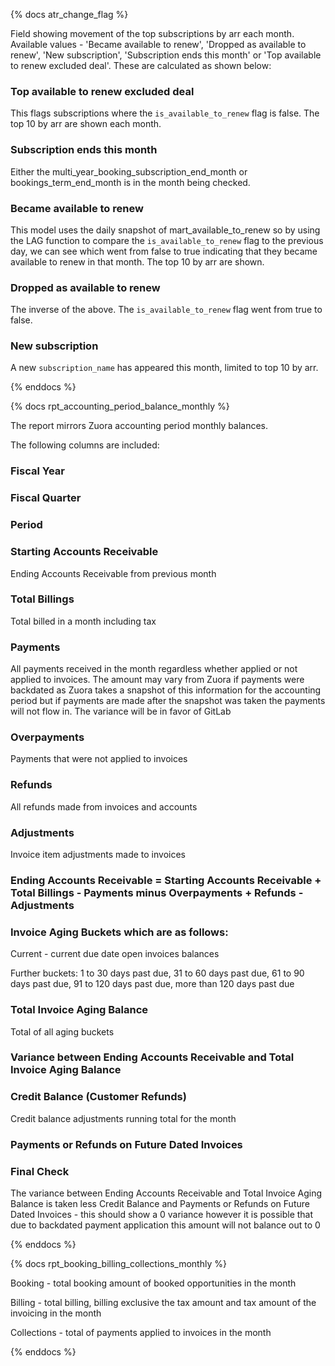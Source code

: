 {% docs atr_change_flag %}

Field showing movement of the top subscriptions by arr each month. Available values - 'Became available to renew', 'Dropped as available to renew', 'New subscription', 'Subscription ends this month' or 'Top available to renew excluded deal'. These are calculated as shown below:

### Top available to renew excluded deal

This flags subscriptions where the `is_available_to_renew` flag is false. The top 10 by arr are shown each month.

### Subscription ends this month

Either the multi_year_booking_subscription_end_month or bookings_term_end_month is in the month being checked.

### Became available to renew

This model uses the daily snapshot of mart_available_to_renew so by using the LAG function to compare the `is_available_to_renew` flag to the previous day, we can see which went from false to true indicating that they became available to renew in that month. The top 10 by arr are shown.

### Dropped as available to renew

The inverse of the above. The `is_available_to_renew` flag went from true to false.

### New subscription

A new `subscription_name` has appeared this month, limited to top 10 by arr.

{% enddocs %}

{% docs rpt_accounting_period_balance_monthly %}

The report mirrors Zuora accounting period monthly balances.

The  following columns are included:

### Fiscal Year

### Fiscal Quarter

### Period

### Starting Accounts Receivable 
Ending Accounts Receivable from previous month

### Total Billings 
Total billed in a month including tax

### Payments
All payments received in the month regardless whether applied or not applied to invoices. The amount may vary from Zuora if payments were backdated as Zuora takes a snapshot of this information for the accounting period but if payments are made after the snapshot was taken the payments will not flow in. The variance will be in favor of GitLab

### Overpayments 
Payments that were not applied to invoices

### Refunds 
All refunds made from invoices and accounts

### Adjustments 
Invoice item adjustments made to invoices

### Ending Accounts Receivable = Starting Accounts Receivable + Total Billings - Payments minus Overpayments + Refunds - Adjustments

### Invoice Aging Buckets which are as follows:

Current - current due date open invoices balances

Further buckets: 1 to 30 days past due, 31 to 60 days past due, 61 to 90 days past due, 91 to 120 days past due, more than 120 days past due

### Total Invoice Aging Balance 
Total of all aging buckets

### Variance between Ending Accounts Receivable and Total Invoice Aging Balance

### Credit Balance (Customer Refunds) 
Credit balance adjustments running total for the month

### Payments or Refunds on Future Dated Invoices

### Final Check 
The variance between Ending Accounts Receivable and Total Invoice Aging Balance is taken less Credit Balance and Payments or Refunds on Future Dated Invoices - this should show a 0 variance however it is possible that due to backdated payment application this amount will not balance out to 0

{% enddocs %}

{% docs rpt_booking_billing_collections_monthly %}

Booking - total booking amount of booked opportunities in the month

Billing - total billing, billing exclusive the tax amount and tax amount of the invoicing in the month

Collections - total of payments applied to invoices in the month

{% enddocs %}


